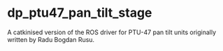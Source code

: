 # dp_ptu47_pan_tilt_stage

A catkinised version of the ROS driver for PTU-47 pan tilt units originally
written by Radu Bogdan Rusu.
